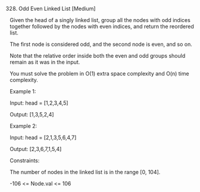 328. Odd Even Linked List
[Medium]

Given the head of a singly linked list, group all the nodes with odd indices together followed by the nodes with even indices, and return the reordered list.

The first node is considered odd, and the second node is even, and so on.

Note that the relative order inside both the even and odd groups should remain as it was in the input.

You must solve the problem in O(1) extra space complexity and O(n) time complexity.

Example 1:

Input: head = [1,2,3,4,5]

Output: [1,3,5,2,4]

Example 2:

Input: head = [2,1,3,5,6,4,7]

Output: [2,3,6,7,1,5,4]
 
Constraints:

The number of nodes in the linked list is in the range [0, 104].

-106 <= Node.val <= 106